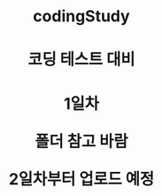 # codingStudy
<style>
body{
 text-align: center;
}
</style>
<h1>코딩 테스트 대비<h1>

1일차

폴더 참고 바람

2일차부터 업로드 예정
